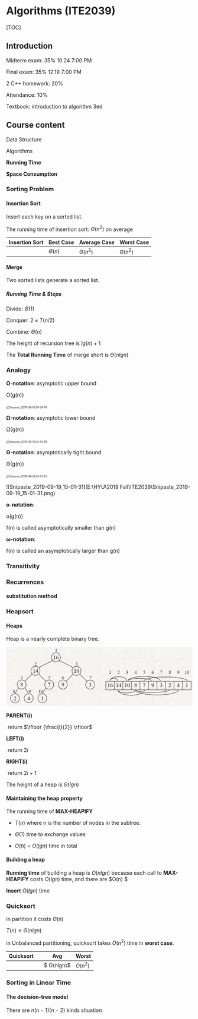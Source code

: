 # Algorithms (ITE2039)

[TOC]

## Introduction

Midterm exam: 35% 10.24 7:00 PM

Final exam: 35% 12.19 7:00 PM

2 C++ homework: 20%

Attendance: 10%

Textbook: introduction to algorithm 3ed



## Course content

Data Structure

Algorithms


**Running Time**

**Space Consumption**



### Sorting Problem

#### Insertion Sort

Insert each key on a sorted list.

The running time of insertion sort: $Θ(n^2)$ on average

| Insertion Sort | Best Case | Average Case | Worst Case |
| -------------- | --------- | ------------ | ---------- |
|                | $Θ(n)$    | $Θ(n^2)$     | $Θ(n^2)$   |



#### Merge

Two sorted lists generate a sorted list.

##### Running Time & Steps

Divide: $Θ(1)$

Conquer: $2 \times T(n/2)$

Combine: $Θ(n)$

The height of recursion tree is $lg(n) +1$

The **Total Running Time** of merge short is $Θ(nlgn)$



### Analogy

**O-notation**: asymptotic upper bound

O(g(n)) 

<img src="E:\HYU\2019 Fall\ITE2039\Snipaste_2019-09-19_14-54-14.png" alt="Snipaste_2019-09-19_14-54-14" style="zoom:50%;" />



**Ω-notation**: asymptotic lower bound

Ω(g(n))

<img src="E:\HYU\2019 Fall\ITE2039\Snipaste_2019-09-19_14-53-55.png" alt="Snipaste_2019-09-19_14-53-55" style="zoom:50%;" />



**Θ-notation**: asymptotically tight bound

Θ(g(n))

<img src="E:\HYU\2019 Fall\ITE2039\Snipaste_2019-09-19_14-57-25.png" alt="Snipaste_2019-09-19_14-57-25" style="zoom:50%;" />



![Snipaste_2019-09-19_15-01-31](E:\HYU\2019 Fall\ITE2039\Snipaste_2019-09-19_15-01-31.png)

**o-notation**: 

o(g(n))

f(n) is called asymptotically smaller than g(n)



**ω-notation**: 

f(n) is called an asymptotically larger than g(n)



### Transitivity



### Recurrences

#### substitution method



### Heapsort

#### Heaps

Heap is a nearly complete binary tree.

<img src="Snipaste_2019-09-26_14-56-25.png" style="zoom:60%;" />

**PARENT(i)** 

​	return $\lfloor {\frac{i}{2}} \rfloor$

**LEFT(i)**

​	return $2i$

**RIGHT(i)**

​	return $2i + 1$



The height of a heap is $Θ(lgn)$



#### Maintaining the heap property

The running time of **MAX-HEAPIFY** 

* $T(n)$ where n is the number of nodes in the subtree.

* $Θ(1)$ time to exchange values 

* $O(h)$ = $O(lg n)$ time in total



#### Building a heap

**Running time** of building a heap is $O(nlgn)$ because each call to **MAX-HEAPIFY** costs $O(lg  n)$ time, and there are $O(n) $

**Insert** $O(lgn)$ time



### Quicksort

in partition it costs $Θ(n)$

$T(n) \leq Θ(nlgn)$

in Unbalanced partitioning, quicksort takes $O(n^2)$ time in **worst case**.

| Quicksort |      | Avg        | Worst     |
| --------- | ---- | ---------- | --------- |
|           |      | $ O(nlgn)$ | $O(n^2 )$ |



### Sorting in Linear Time

#### The decision-tree model

There are $n(n-1)(n-2)$ kinds situation


